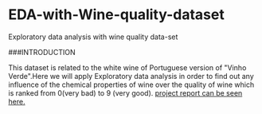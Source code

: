 # EDA-with-Wine-quality-dataset
Exploratory data analysis with wine quality data-set

###INTRODUCTION

This dataset is related to the white wine of Portuguese version of "Vinho Verde".Here we will apply Exploratory data analysis in order to find out any influence of the chemical properties of wine over the quality of wine which is ranked from 0(very bad) to 9 (very good).
[project report can be seen here.](https://github.com/paulocoehlo1992/EDA-with-Wine-quality-dataset/blob/master/finalproject.Rmd)
